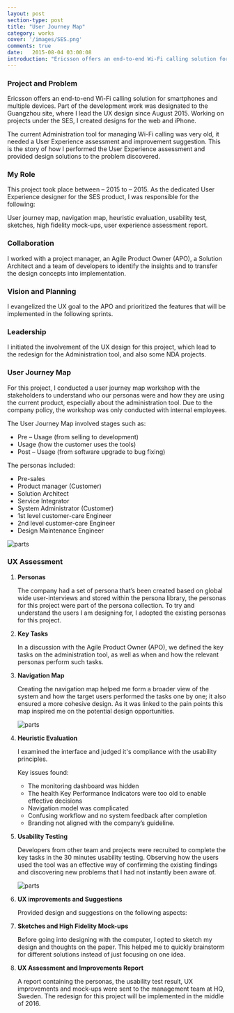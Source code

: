 ```yaml
---
layout: post
section-type: post
title: "User Journey Map"
category: works
cover: '/images/SES.png'
comments: true
date:   2015-08-04 03:00:08
introduction: "Ericsson offers an end-to-end Wi-Fi calling solution for smartphones and multiple devices."
---
```

### Project and Problem

Ericsson offers an end-to-end Wi-Fi calling solution for smartphones and multiple devices. Part of the development work was designated to the Guangzhou site, where I lead the UX design since August 2015. Working on projects under the SES, I created designs for the web and iPhone.

The current Administration tool for managing Wi-Fi calling was  very old, it needed a User Experience assessment and improvement suggestion. This is the story of how I performed the User Experience assessment and provided design solutions to the problem discovered.

### My Role

This project took place between – 2015 to – 2015. As the dedicated User Experience designer for the SES product, I was responsible for the following:

User journey map, navigation map, heuristic evaluation, usability test, sketches, high fidelity mock-ups, user experience assessment report.

### Collaboration

I worked with a project manager, an Agile Product Owner (APO), a Solution Architect and a team of developers to identify the insights and to transfer the design concepts into implementation.

### Vision and Planning

I evangelized the UX goal to the APO and prioritized the features that will be implemented in the following sprints.

### Leadership

I initiated the involvement of the UX design for this project, which lead to the redesign for the Administration tool, and also some NDA projects.

### User Journey Map

For this project, I conducted a user journey map workshop with the stakeholders to understand who our personas were and how they are using the current product, especially about the administration tool. Due to the company policy, the workshop was only conducted with internal employees.

The User Journey Map involved stages such as:

* Pre – Usage (from selling to development)
* Usage (how the customer uses the tools)
* Post – Usage (from software upgrade to bug fixing)

The personas included:

*	Pre-sales
*	Product manager (Customer)
*	Solution Architect
*	Service Integrator
*	System Administrator (Customer)
*	1st level customer-care Engineer
* 2nd level customer-care Engineer
*	Design Maintenance Engineer

<img class="img-responsive" src="/img/posts/usermap/user-map.png" alt="parts">

### UX Assessment

1. **Personas**

    The company had a set of persona that’s been created based on global wide user-interviews and stored within the persona library, the personas for this project were part of the persona collection. To try and understand the users I am designing for, I adopted the existing personas for this project.

2. **Key Tasks**

    In a discussion with the Agile Product Owner (APO), we defined the key tasks on the administration tool, as well as when and how the relevant personas perform such tasks.

3. **Navigation Map**

    Creating the navigation map helped me form a broader view of the system and how the target users performed the tasks one by one; it also ensured a more cohesive design. As it was linked to the pain points this map inspired me on the potential design opportunities.

    <img class="img-responsive" src="/img/posts/usermap/navi-map.png" alt="parts">

4. **Heuristic Evaluation**

    I examined the interface and judged it's compliance with the usability principles.

    Key issues found:

    * The monitoring dashboard was hidden
    * The health Key Performance Indicators were too old to enable effective decisions
    * Navigation model was complicated
    * Confusing workflow and no system feedback after completion
    * Branding not aligned with the company’s guideline.

5. **Usability Testing**

    Developers from other team and projects were recruited to complete the key tasks in the 30 minutes usability testing. Observing how the users used the tool was an effective way of confirming the existing findings and discovering new problems that I had not instantly been aware of.

    <img class="img-responsive" src="/img/posts/usermap/ub-test.jpg" alt="parts">

6. **UX improvements and Suggestions**

    Provided design and suggestions on the following aspects:

7. **Sketches and High Fidelity Mock-ups**

    Before going into designing with the computer, I opted to sketch my design and thoughts on the paper. This helped me to quickly brainstorm for different solutions instead of just focusing on one idea.

8. **UX Assessment and Improvements Report**

    A report containing the personas, the usability test result, UX improvements and mock-ups were sent to the management team at HQ, Sweden. The redesign for this project will be implemented in the middle of 2016.
